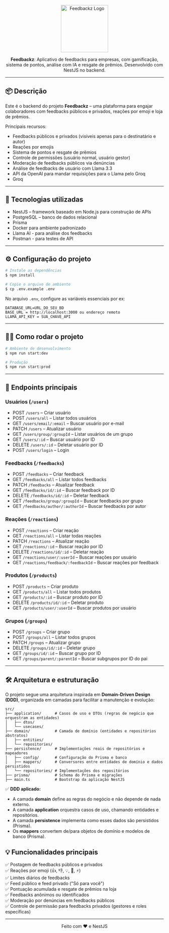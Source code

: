 
<p align="center">
  <img src="https://github.com/user-attachments/assets/081dd9a3-6e8b-4c88-b7b1-9551a2c26fea" width="150" alt="Feedbackz Logo" />
</p>

<p align="center">
  <b>Feedbackz</b>: Aplicativo de feedbacks para empresas, com gamificação, sistema de pontos, análise com IA e resgate de prêmios. 
    Desenvolvido com NestJS no backend.
</p>

---

## 📦 Descrição

Este é o backend do projeto **Feedbackz** – uma plataforma para engajar colaboradores com feedbacks públicos e privados, reações por emoji e loja de prêmios.

Principais recursos:
- Feedbacks públicos e privados (visíveis apenas para o destinatário e autor)
- Reações por emojis
- Sistema de pontos e resgate de prêmios
- Controle de permissões (usuário normal, usuário gestor)
- Moderação de feedbacks públicos via denúncias
- Análise de feedbacks de usuário com Llama 3.3
- API da OpenAI para mandar requisições para o Llama pelo Groq
- Groq 

---

## 🚀 Tecnologias utilizadas

- NestJS – framework baseado em Node.js para construção de APIs
- PostgreSQL – banco de dados relacional
- Prisma 
- Docker para ambiente padronizado
- Llama AI - para análise dos feedbacks
- Postman - para testes de API

---

## ⚙️ Configuração do projeto

```bash
# Instale as dependências
$ npm install

# Copie o arquivo de ambiente
$ cp .env.example .env
```

No arquivo `.env`, configure as variáveis essenciais por ex:

```env
DATABASE_URL=URL_DO_SEU_BD
BASE_URL = http://localhost:3000 ou endereço remoto
LLAMA_API_KEY = SUA_CHAVE_API
```

---

## 🏃‍♂️ Como rodar o projeto

```bash
# Ambiente de desenvolvimento
$ npm run start:dev

# Produção
$ npm run start:prod
```

---

## 📌 Endpoints principais

### Usuários (`/users`)
- POST `/users` – Criar usuário
- POST `/users/all` – Listar todos usuários
- GET `/users/email/:email` – Buscar usuário por e-mail
- PATCH `/users` – Atualizar usuário
- GET `/users/group/:groupId` – Listar usuários de um grupo
- GET `/users/:id` – Buscar usuário por ID
- DELETE `/users/:id` – Deletar usuário por ID
- POST `/users/login` – Login

### Feedbacks (`/feedbacks`)
- POST `/feedbacks` – Criar feedback
- GET `/feedbacks/all` – Listar todos feedbacks
- PATCH `/feedbacks` – Atualizar feedback
- GET `/feedbacks/id/:id` – Buscar feedback por ID
- DELETE `/feedbacks/id/:id` – Deletar feedback
- GET `/feedbacks/group/:groupId` – Buscar feedbacks por grupo
- GET `/feedbacks/author/:authorId` – Buscar feedbacks por autor

### Reações (`/reactions`)
- POST `/reactions` – Criar reação
- GET `/reactions/all` – Listar todas reações
- PATCH `/reactions` – Atualizar reação
- GET `/reactions/:id` – Buscar reação por ID
- DELETE `/reactions/id/:id` – Deletar reação
- GET `/reactions/user/:userId` – Buscar reações por usuário
- GET `/reactions/feedback/:feedbackId` – Buscar reações por feedback

### Produtos (`/products`)
- POST `/products` – Criar produto
- GET `/products/all` – Listar todos produtos
- GET `/products/:id` – Buscar produto por ID
- DELETE `/products/id/:id` – Deletar produto
- GET `/products/user/:userId` – Buscar produtos por usuário

### Grupos (`/groups`)
- POST `/groups` – Criar grupo
- POST `/groups/all` – Listar todos grupos
- PATCH `/groups` – Atualizar grupo
- DELETE `/groups/id/:id` – Deletar grupo
- GET `/groups/id/:id` – Buscar grupo por ID
- GET `/groups/parent/:parentId` – Buscar subgrupos por ID do pai

---

## 🛠️ Arquitetura e estruturação

O projeto segue uma arquitetura inspirada em **Domain-Driven Design (DDD)**, organizada em camadas para facilitar a manutenção e evolução:

```
src/
├── application/      # Casos de uso e DTOs (regras de negócio que orquestram as entidades)
│   ├── dtos/
│   └── usecases/
├── domain/           # Camada de domínio (entidades e repositórios abstratos)
│   ├── entities/
│   └── repositories/
├── persistence/      # Implementações reais de repositórios e mapeadores
│   ├── config/       # Configuração do Prisma e banco
│   ├── mappers/      # Conversores entre entidades de domínio e dados persistidos
│   └── repositories/ # Implementações dos repositórios
├── prisma/           # Schema do Prisma e migrações
├── main.ts           # Bootstrap da aplicação NestJS
```

✅ **DDD aplicado:**  
- A camada **domain** define as regras do negócio e não depende de nada externo.  
- A camada **application** orquestra casos de uso, chamando entidades e repositórios.  
- A camada **persistence** implementa como esses dados são persistidos (Prisma).  
- Os **mappers** convertem de/para objetos de domínio e modelos de banco (Prisma).

## 💡 Funcionalidades principais

✅ Postagem de feedbacks públicos e privados  
✅ Reações por emoji (👍, 👎, 💡, 🙁, ⚡)  
✅ Limites diários de feedbacks  
✅ Feed público e feed privado ("Só para você")  
✅ Pontuação acumulada e resgate de prêmios na loja  
✅ Feedbacks anônimos ou identificados  
✅ Moderação por denúncias em feedbacks públicos  
✅ Controle de permissão para feedbacks privados (gestores e roles específicas)

---

<p align="center">
  Feito com ❤️ e NestJS
</p>
